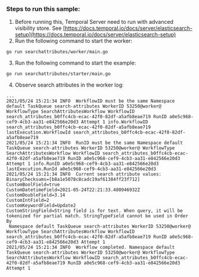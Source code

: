 ### Steps to run this sample:
1) Before running this, Temporal Server need to run with advanced visibility store.
See [https://docs.temporal.io/docs/server/elasticsearch-setup](https://docs.temporal.io/docs/server/elasticsearch-setup)
2) Run the following command to start the worker:
```
go run searchattributes/worker/main.go
```
3) Run the following command to start the example:
```
go run searchattributes/starter/main.go
```
4) Observe search attributes in the worker log:
```
...
2021/05/24 15:21:34 INFO  WorkflowID must be the same Namespace default TaskQueue search-attributes WorkerID 53250@worker@ WorkflowType SearchAttributesWorkflow WorkflowID search_attributes_b0ffc4cb-ecac-42f0-82df-a5afb8eae719 RunID a0e5c968-cef9-4cb3-aa31-e842566e20d3 Attempt 1 info.WorkflowID search_attributes_b0ffc4cb-ecac-42f0-82df-a5afb8eae719 lastExecution.WorkflowId search_attributes_b0ffc4cb-ecac-42f0-82df-a5afb8eae719
2021/05/24 15:21:34 INFO  RunID must be the same Namespace default TaskQueue search-attributes WorkerID 53250@worker@ WorkflowType SearchAttributesWorkflow WorkflowID search_attributes_b0ffc4cb-ecac-42f0-82df-a5afb8eae719 RunID a0e5c968-cef9-4cb3-aa31-e842566e20d3 Attempt 1 info.RunID a0e5c968-cef9-4cb3-aa31-e842566e20d3 lastExecution.RunId a0e5c968-cef9-4cb3-aa31-e842566e20d3
2021/05/24 15:21:34 INFO  Current search attribute values:
BinaryChecksums=[b8a1e5078c8cadc19af61384ff23f712]
CustomBoolField=true
CustomDatetimeField=2021-05-24T22:21:33.480946932Z
CustomDoubleField=3.14
CustomIntField=2
CustomKeywordField=Update2
CustomStringField=String field is for text. When query, it will be tokenized for partial match. StringTypeField cannot be used in Order By
 Namespace default TaskQueue search-attributes WorkerID 53250@worker@ WorkflowType SearchAttributesWorkflow WorkflowID search_attributes_b0ffc4cb-ecac-42f0-82df-a5afb8eae719 RunID a0e5c968-cef9-4cb3-aa31-e842566e20d3 Attempt 1
2021/05/24 15:21:34 INFO  Workflow completed. Namespace default TaskQueue search-attributes WorkerID 53250@worker@ WorkflowType SearchAttributesWorkflow WorkflowID search_attributes_b0ffc4cb-ecac-42f0-82df-a5afb8eae719 RunID a0e5c968-cef9-4cb3-aa31-e842566e20d3 Attempt 1
```
